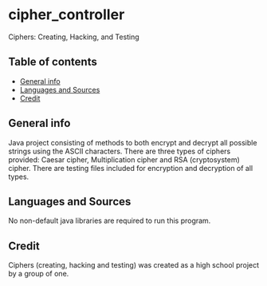 # cipher_controller
Ciphers: Creating, Hacking, and Testing

## Table of contents
* [General info](#general-info)
* [Languages and Sources](#languages-and-sources)
* [Credit](#credit)

## General info
Java project consisting of methods to both encrypt and decrypt all possible strings using the ASCII characters. There are three types of ciphers provided: Caesar cipher, Multiplication cipher and RSA (cryptosystem) cipher. There are testing files included for encryption and decryption of all types.


## Languages and Sources
No non-default java libraries are required to run this program.
	
## Credit
Ciphers (creating, hacking and testing) was created as a high school project by a group of one.
